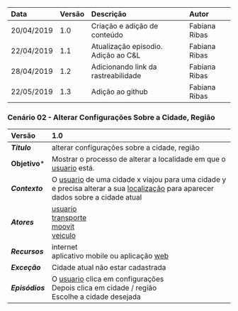 |Data|Versão|Descrição|Autor|
|:---|:---|:---|:---|
|20/04/2019|1.0|Criação e adição de conteúdo|Fabiana Ribas|
|22/04/2019|1.1|Atualização episodio. Adição ao C&L|Fabiana Ribas|
|28/04/2019|1.2|Adicionando link da rastreabilidade|Fabiana Ribas|
|22/05/2019|1.3|Adição ao github|Fabiana Ribas|

### Cenário 02 - Alterar Configurações Sobre a Cidade, Região
|Versão|1.0
|:-|:-|
|***Titulo***|alterar configurações sobre a cidade, região|
|**Objetivo***|Mostrar o processo de alterar a localidade em que o [usuario](https://github.com/Andre-Eduardo/2019.1-Requisitos-Moovit/wiki/L65-Usu%C3%A1rio) está.|
|***Contexto***|O [usuario](https://github.com/Andre-Eduardo/2019.1-Requisitos-Moovit/wiki/L65-Usu%C3%A1rio) de uma cidade x viajou para uma cidade y e precisa alterar a sua [localização](https://github.com/Andre-Eduardo/2019.1-Requisitos-Moovit/wiki/L32---Localiza) para aparecer dados sobre a cidade atual
|***Atores***|[usuario](https://github.com/Andre-Eduardo/2019.1-Requisitos-Moovit/wiki/L65-Usu%C3%A1rio)<br>[transporte](https://github.com/Andre-Eduardo/2019.1-Requisitos-Moovit/wiki/L63---transporte)<br>[moovit](https://github.com/Andre-Eduardo/2019.1-Requisitos-Moovit/wiki/L38---moovit)<br>[veiculo](https://github.com/Andre-Eduardo/2019.1-Requisitos-Moovit/wiki/L66-Veiculo)
|***Recursos***|internet<br>aplicativo mobile ou aplicação [web](https://github.com/Andre-Eduardo/2019.1-Requisitos-Moovit/wiki/L04--Aplica%C3%A7%C3%A3o-Web)
|***Exceção***|Cidade atual não estar cadastrada
|***Episódios***|O [usuario](https://github.com/Andre-Eduardo/2019.1-Requisitos-Moovit/wiki/L65-Usu%C3%A1rio) clica em configurações <br> Depois clica em cidade / região <br> Escolhe a cidade desejada|